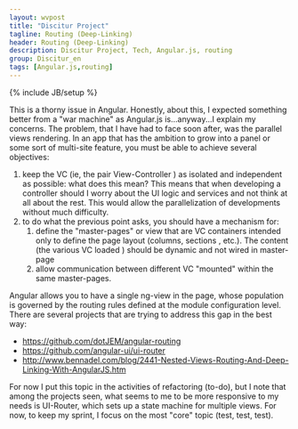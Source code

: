 ```yaml
---
layout: wvpost
title: "Discitur Project"
tagline: Routing (Deep-Linking)
header: Routing (Deep-Linking)
description: Discitur Project, Tech, Angular.js, routing
group: Discitur_en
tags: [Angular.js,routing]
---
```

{% include JB/setup %}

<!-- Markup JSON-LD generato da Assistente per il markup dei dati strutturati di Google. -->
<script type="application/ld+json">
{
  "@context" : "http://schema.org",
  "@type" : "Article",
  "name" : "Routing (Deep-Linking)",
  "author" : {
    "@type" : "Person",
    "name" : "william verdolini"
  },
  "datePublished" : "2014-01-21",
  "articleSection" : [ "Angular.js", "routing" ]
}
</script>

This is a thorny issue in Angular. Honestly, about this, I expected something better from a "war machine" as Angular.js is...anyway...I explain my concerns.
The problem, that I have had to face soon after, was the parallel views rendering. In an app that has the ambition to grow into a panel or some sort of multi-site feature, 
you must be able to achieve several objectives:

1. keep the VC (ie, the pair View-Controller ) as isolated and independent as possible: what does this mean? 
     This means that when developing a controller should I worry about the UI logic and services and not think at all about the rest. 
     This would allow the parallelization of developments without much difficulty.
2. to do what the previous point asks, you should have a mechanism for:
    1. define the "master-pages" or view that are VC containers intended only to define the page layout (columns, sections , etc.). 
      The content (the various VC loaded ) should be dynamic and not wired in master-page
    2. allow communication between different VC "mounted" within the same master-pages.
 

Angular allows you to have a single ng-view in the page, whose population is governed by the routing rules defined at the module configuration level.
There are several projects that are trying to address this gap in the best way:

- <a href="https://github.com/dotJEM/angular-routing" target="_blank">https://github.com/dotJEM/angular-routing</a>
- <a href="https://github.com/angular-ui/ui-router" target="_blank">https://github.com/angular-ui/ui-router</a>
- <a href="http://www.bennadel.com/blog/2441-Nested-Views-Routing-And-Deep-Linking-With-AngularJS.htm" target="_blank">http://www.bennadel.com/blog/2441-Nested-Views-Routing-And-Deep-Linking-With-AngularJS.htm</a>


For now I put this topic in the activities of refactoring (to-do), 
but I note that among the projects seen, what seems to me to be more responsive to my needs is UI-Router, 
which sets up a state machine for multiple views. 
For now, to keep my sprint, I focus on the most "core" topic (test, test, test).